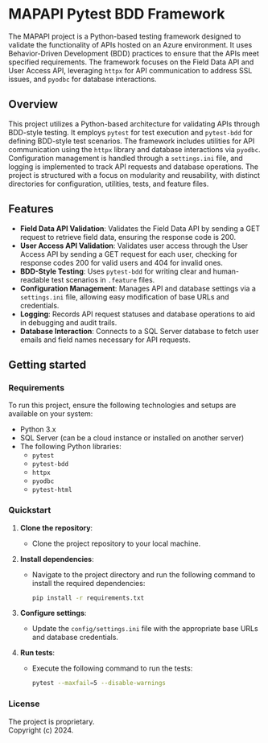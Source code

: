 # MAPAPI Pytest BDD Framework

The MAPAPI project is a Python-based testing framework designed to validate the functionality of APIs hosted on an Azure environment. It uses Behavior-Driven Development (BDD) practices to ensure that the APIs meet specified requirements. The framework focuses on the Field Data API and User Access API, leveraging `httpx` for API communication to address SSL issues, and `pyodbc` for database interactions.

## Overview

This project utilizes a Python-based architecture for validating APIs through BDD-style testing. It employs `pytest` for test execution and `pytest-bdd` for defining BDD-style test scenarios. The framework includes utilities for API communication using the `httpx` library and database interactions via `pyodbc`. Configuration management is handled through a `settings.ini` file, and logging is implemented to track API requests and database operations. The project is structured with a focus on modularity and reusability, with distinct directories for configuration, utilities, tests, and feature files.

## Features

- **Field Data API Validation**: Validates the Field Data API by sending a GET request to retrieve field data, ensuring the response code is 200.
- **User Access API Validation**: Validates user access through the User Access API by sending a GET request for each user, checking for response codes 200 for valid users and 404 for invalid ones.
- **BDD-Style Testing**: Uses `pytest-bdd` for writing clear and human-readable test scenarios in `.feature` files.
- **Configuration Management**: Manages API and database settings via a `settings.ini` file, allowing easy modification of base URLs and credentials.
- **Logging**: Records API request statuses and database operations to aid in debugging and audit trails.
- **Database Interaction**: Connects to a SQL Server database to fetch user emails and field names necessary for API requests.

## Getting started

### Requirements

To run this project, ensure the following technologies and setups are available on your system:

- Python 3.x
- SQL Server (can be a cloud instance or installed on another server)
- The following Python libraries:
  - `pytest`
  - `pytest-bdd`
  - `httpx`
  - `pyodbc`
  - `pytest-html`

### Quickstart

1. **Clone the repository**:
   - Clone the project repository to your local machine.

2. **Install dependencies**:
   - Navigate to the project directory and run the following command to install the required dependencies:
     ```bash
     pip install -r requirements.txt
     ```

3. **Configure settings**:
   - Update the `config/settings.ini` file with the appropriate base URLs and database credentials.

4. **Run tests**:
   - Execute the following command to run the tests:
     ```bash
     pytest --maxfail=5 --disable-warnings
     ```

### License

The project is proprietary.  
Copyright (c) 2024.